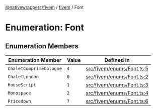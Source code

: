 [@nativewrappers/fivem](../../README.md) / [fivem](../README.md) / Font

# Enumeration: Font

## Enumeration Members

| Enumeration Member | Value | Defined in |
| ------ | ------ | ------ |
| `ChaletComprimeCologne` | `4` | [src/fivem/enums/Font.ts:5](https://github.com/nativewrappers/fivem/blob/2d4fa96d0a81695a673fe4c595d3abfefbf554a5/src/fivem/enums/Font.ts#L5) |
| `ChaletLondon` | `0` | [src/fivem/enums/Font.ts:2](https://github.com/nativewrappers/fivem/blob/2d4fa96d0a81695a673fe4c595d3abfefbf554a5/src/fivem/enums/Font.ts#L2) |
| `HouseScript` | `1` | [src/fivem/enums/Font.ts:3](https://github.com/nativewrappers/fivem/blob/2d4fa96d0a81695a673fe4c595d3abfefbf554a5/src/fivem/enums/Font.ts#L3) |
| `Monospace` | `2` | [src/fivem/enums/Font.ts:4](https://github.com/nativewrappers/fivem/blob/2d4fa96d0a81695a673fe4c595d3abfefbf554a5/src/fivem/enums/Font.ts#L4) |
| `Pricedown` | `7` | [src/fivem/enums/Font.ts:6](https://github.com/nativewrappers/fivem/blob/2d4fa96d0a81695a673fe4c595d3abfefbf554a5/src/fivem/enums/Font.ts#L6) |

